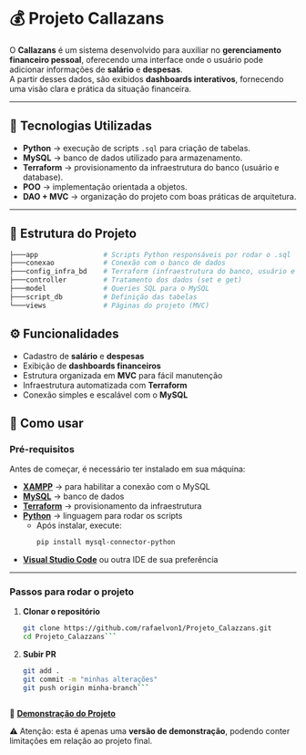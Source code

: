 # 💰 Projeto Callazans

O **Callazans** é um sistema desenvolvido para auxiliar no **gerenciamento financeiro pessoal**, oferecendo uma interface onde o usuário pode adicionar informações de **salário** e **despesas**.  
A partir desses dados, são exibidos **dashboards interativos**, fornecendo uma visão clara e prática da situação financeira.

---

## 🚀 Tecnologias Utilizadas

- **Python** → execução de scripts `.sql` para criação de tabelas.  
- **MySQL** → banco de dados utilizado para armazenamento.  
- **Terraform** → provisionamento da infraestrutura do banco (usuário e database).  
- **POO** → implementação orientada a objetos.  
- **DAO + MVC** → organização do projeto com boas práticas de arquitetura.  

---

## 📂 Estrutura do Projeto

```bash
├───app                # Scripts Python responsáveis por rodar o .sql
├───conexao            # Conexão com o banco de dados
├───config_infra_bd    # Terraform (infraestrutura do banco, usuário e database)
├───controller         # Tratamento dos dados (set e get)
├───model              # Queries SQL para o MySQL
├───script_db          # Definição das tabelas
└───views              # Páginas do projeto (MVC)
```
## ⚙️ Funcionalidades

- Cadastro de **salário** e **despesas**  
- Exibição de **dashboards financeiros**  
- Estrutura organizada em **MVC** para fácil manutenção  
- Infraestrutura automatizada com **Terraform**  
- Conexão simples e escalável com o **MySQL**  

## 📌 Como usar

### Pré-requisitos

Antes de começar, é necessário ter instalado em sua máquina:

- **[XAMPP](https://www.apachefriends.org/pt_br/download.html)** → para habilitar a conexão com o MySQL  
- **[MySQL](https://dev.mysql.com/downloads/installer/)** → banco de dados  
- **[Terraform](https://developer.hashicorp.com/terraform/downloads)** → provisionamento da infraestrutura  
- **[Python](https://www.python.org/downloads/)** → linguagem para rodar os scripts  
  - Após instalar, execute:
    ```bash
    pip install mysql-connector-python
    ```
- **[Visual Studio Code](https://code.visualstudio.com/)** ou outra IDE de sua preferência  

---

### Passos para rodar o projeto

1. **Clonar o repositório**
   ```bash
   git clone https://github.com/rafaelvon1/Projeto_Calazzans.git
   cd Projeto_Calazzans```
2. **Subir PR**
   ```bash
   git add .
   git commit -m "minhas alterações"
   git push origin minha-branch```


   
  🔗 **[Demonstração do Projeto](https://projeto-calazzans.onrender.com)**  

⚠️ Atenção: esta é apenas uma **versão de demonstração**, podendo conter limitações em relação ao projeto final.

  

